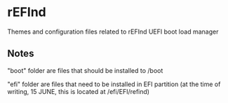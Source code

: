 # rEFInd
Themes and configuration files related to rEFInd UEFI boot load manager

## Notes
"boot" folder are files that should be installed to /boot

"efi" folder are files that need to be installed in EFI partition (at the time of writing, 15 JUNE, this is located at /efi/EFI/refind)